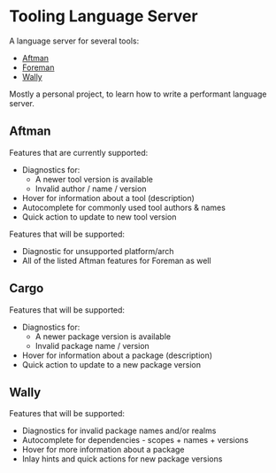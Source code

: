 # Tooling Language Server

A language server for several tools:

- [Aftman](https://github.com/LPGhatguy/aftman)
- [Foreman](https://github.com/roblox/foreman)
- [Wally](https://github.com/UpliftGames/wally)

Mostly a personal project, to learn how to write a performant language server.

## Aftman

Features that are currently supported:

- Diagnostics for:
  - A newer tool version is available
  - Invalid author / name / version
- Hover for information about a tool (description)
- Autocomplete for commonly used tool authors & names
- Quick action to update to new tool version

Features that will be supported:

- Diagnostic for unsupported platform/arch
- All of the listed Aftman features for Foreman as well

## Cargo

Features that will be supported:

- Diagnostics for:
  - A newer package version is available
  - Invalid package name / version
- Hover for information about a package (description)
- Quick action to update to a new package version

## Wally

Features that will be supported:

- Diagnostics for invalid package names and/or realms
- Autocomplete for dependencies - scopes + names + versions
- Hover for more information about a package
- Inlay hints and quick actions for new package versions

